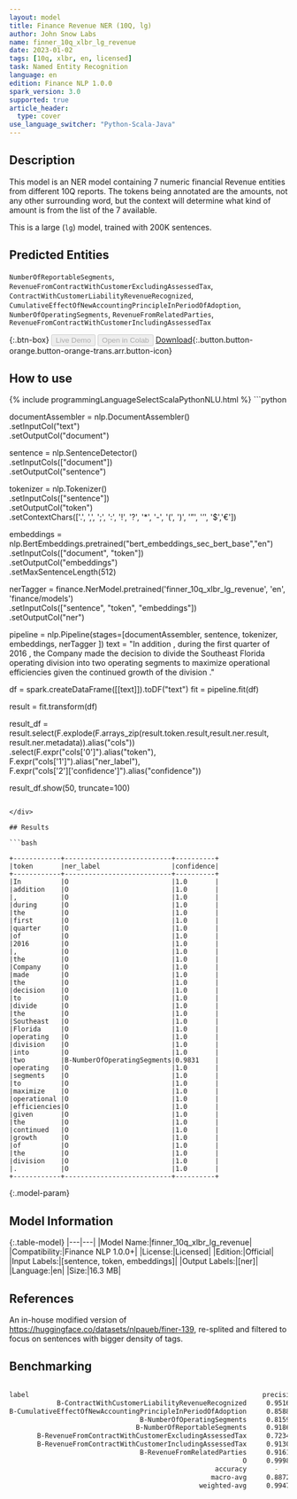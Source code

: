 ```yaml
---
layout: model
title: Finance Revenue NER (10Q, lg)
author: John Snow Labs
name: finner_10q_xlbr_lg_revenue
date: 2023-01-02
tags: [10q, xlbr, en, licensed]
task: Named Entity Recognition
language: en
edition: Finance NLP 1.0.0
spark_version: 3.0
supported: true
article_header:
  type: cover
use_language_switcher: "Python-Scala-Java"
---
```


## Description

This model is an NER model containing 7 numeric financial Revenue entities from different 10Q reports. The tokens being annotated are the amounts, not any other surrounding word, but the context will determine what kind of amount is from the list of the 7 available.

This is a large (`lg`) model, trained with 200K sentences.

## Predicted Entities

`NumberOfReportableSegments`, `RevenueFromContractWithCustomerExcludingAssessedTax`, `ContractWithCustomerLiabilityRevenueRecognized`, `CumulativeEffectOfNewAccountingPrincipleInPeriodOfAdoption`, `NumberOfOperatingSegments`, `RevenueFromRelatedParties`, `RevenueFromContractWithCustomerIncludingAssessedTax`

{:.btn-box}
<button class="button button-orange" disabled>Live Demo</button>
<button class="button button-orange" disabled>Open in Colab</button>
[Download](https://s3.amazonaws.com/auxdata.johnsnowlabs.com/finance/models/finner_10q_xlbr_lg_revenue_en_1.0.0_3.0_1672653078889.zip){:.button.button-orange.button-orange-trans.arr.button-icon}

## How to use



<div class="tabs-box" markdown="1">
{% include programmingLanguageSelectScalaPythonNLU.html %}
```python
 
documentAssembler = nlp.DocumentAssembler() \
   .setInputCol("text") \
   .setOutputCol("document")

sentence = nlp.SentenceDetector() \
   .setInputCols(["document"]) \
   .setOutputCol("sentence") 

tokenizer = nlp.Tokenizer()\
    .setInputCols(["sentence"])\
    .setOutputCol("token")\
    .setContextChars(['.', ',', ';', ':', '!', '?', '*', '-', '(', ')', '”', '’', '$','€'])

embeddings = nlp.BertEmbeddings.pretrained("bert_embeddings_sec_bert_base","en") \
  .setInputCols(["document", "token"]) \
  .setOutputCol("embeddings")\
  .setMaxSentenceLength(512)

nerTagger = finance.NerModel.pretrained('finner_10q_xlbr_lg_revenue', 'en', 'finance/models')\
   .setInputCols(["sentence", "token", "embeddings"])\
   .setOutputCol("ner")
              
pipeline = nlp.Pipeline(stages=[documentAssembler,
                            sentence,
                            tokenizer,
                            embeddings,
                            nerTagger
                                ])
text = "In addition , during the first quarter of 2016 , the Company made the decision to divide the Southeast Florida operating division into two operating segments to maximize operational efficiencies given the continued growth of the division ."

df = spark.createDataFrame([[text]]).toDF("text")
fit = pipeline.fit(df)

result = fit.transform(df)

result_df = result.select(F.explode(F.arrays_zip(result.token.result,result.ner.result, result.ner.metadata)).alias("cols"))\
.select(F.expr("cols['0']").alias("token"),\
      F.expr("cols['1']").alias("ner_label"),\
      F.expr("cols['2']['confidence']").alias("confidence"))

result_df.show(50, truncate=100)
```

</div>

## Results

```bash

+------------+---------------------------+----------+
|token       |ner_label                  |confidence|
+------------+---------------------------+----------+
|In          |O                          |1.0       |
|addition    |O                          |1.0       |
|,           |O                          |1.0       |
|during      |O                          |1.0       |
|the         |O                          |1.0       |
|first       |O                          |1.0       |
|quarter     |O                          |1.0       |
|of          |O                          |1.0       |
|2016        |O                          |1.0       |
|,           |O                          |1.0       |
|the         |O                          |1.0       |
|Company     |O                          |1.0       |
|made        |O                          |1.0       |
|the         |O                          |1.0       |
|decision    |O                          |1.0       |
|to          |O                          |1.0       |
|divide      |O                          |1.0       |
|the         |O                          |1.0       |
|Southeast   |O                          |1.0       |
|Florida     |O                          |1.0       |
|operating   |O                          |1.0       |
|division    |O                          |1.0       |
|into        |O                          |1.0       |
|two         |B-NumberOfOperatingSegments|0.9831    |
|operating   |O                          |1.0       |
|segments    |O                          |1.0       |
|to          |O                          |1.0       |
|maximize    |O                          |1.0       |
|operational |O                          |1.0       |
|efficiencies|O                          |1.0       |
|given       |O                          |1.0       |
|the         |O                          |1.0       |
|continued   |O                          |1.0       |
|growth      |O                          |1.0       |
|of          |O                          |1.0       |
|the         |O                          |1.0       |
|division    |O                          |1.0       |
|.           |O                          |1.0       |
+------------+---------------------------+----------+

```

{:.model-param}
## Model Information

{:.table-model}
|---|---|
|Model Name:|finner_10q_xlbr_lg_revenue|
|Compatibility:|Finance NLP 1.0.0+|
|License:|Licensed|
|Edition:|Official|
|Input Labels:|[sentence, token, embeddings]|
|Output Labels:|[ner]|
|Language:|en|
|Size:|16.3 MB|

## References

An in-house modified version of https://huggingface.co/datasets/nlpaueb/finer-139, re-splited and filtered to focus on sentences with bigger density of tags.

## Benchmarking

```bash

label                                                           precision    recall  f1-score   support
            B-ContractWithCustomerLiabilityRevenueRecognized     0.9516    0.9502    0.9509       642
B-CumulativeEffectOfNewAccountingPrincipleInPeriodOfAdoption     0.8588    0.9648    0.9087       227
                                 B-NumberOfOperatingSegments     0.8159    0.8654    0.8399       379
                                B-NumberOfReportableSegments     0.9186    0.8899    0.9040       672
       B-RevenueFromContractWithCustomerExcludingAssessedTax     0.7234    0.9223    0.8108       618
       B-RevenueFromContractWithCustomerIncludingAssessedTax     0.9130    0.2500    0.3925       168
                                 B-RevenueFromRelatedParties     0.9161    0.9192    0.9176       594
                                                           O     0.9998    0.9988    0.9993     80111
                                                    accuracy       -           -     0.9942     83411
                                                   macro-avg     0.8872    0.8451    0.8405     83411
                                                weighted-avg     0.9947    0.9942    0.9940     83411

```
